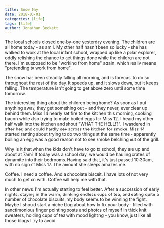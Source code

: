```yaml
---
title: Snow Day
date: 2018-03-01
categories: [life]
tags: [life]
author: Jonathan Beckett
---
```


The local schools closed one-by-one yesterday evening. The children are all home today - as am I. My other half hasn't been so lucky - she has walked to work at the local infant school, wrapped up like a polar explorer, oddly relishing the chance to get things done while the children are not there. I'm supposed to be "working from home" again, which really means "pretending to work from home".

The snow has been steadily falling all morning, and is forecast to do so throughout the rest of the day. It speeds up, and it slows down, but it keeps falling. The temperature isn't going to get above zero until some time tomorrow.

The interesting thing about the children being home? As soon as I put anything away, they get something out - and they never, ever clear up behind them. Miss 14 nearly set fire to the kitchen this morning, cooking bacon while also trying to make boiled eggs for Miss 12. I heard my other half walk into the kitchen and shout "WHAT THE HELL!?". I wandered in after her, and could hardly see across the kitchen for smoke. Miss 14 started ranting about trying to do two things at the same time - apparently boiling an egg was a good reason not to see smoke belching out of the grill.

Why is it that when the kids don't have to go to school, they are up and about at 7am? If today was a school day, we would be hauling crates of dynamite into their bedrooms. Having said that, it's just passed 10:30am, with no sign of Miss 17. The amount she sleeps amazes me.

Coffee. I need a coffee. And a chocolate biscuit. I have lots of not very much to get on with. Coffee will help me with that.

In other news, I'm actually starting to feel better. After a succession of early nights, staying in the warm, drinking endless cups of tea, and eating quite a number of chocolate biscuits, my body seems to be winning the fight. Maybe I should start a niche blog about how to fix your body - filled with sanctimonious finger pointing posts and photos of myself in thick knit sweaters, holding cups of tea with mood lighting - you know, just like all those blogs I try to avoid.